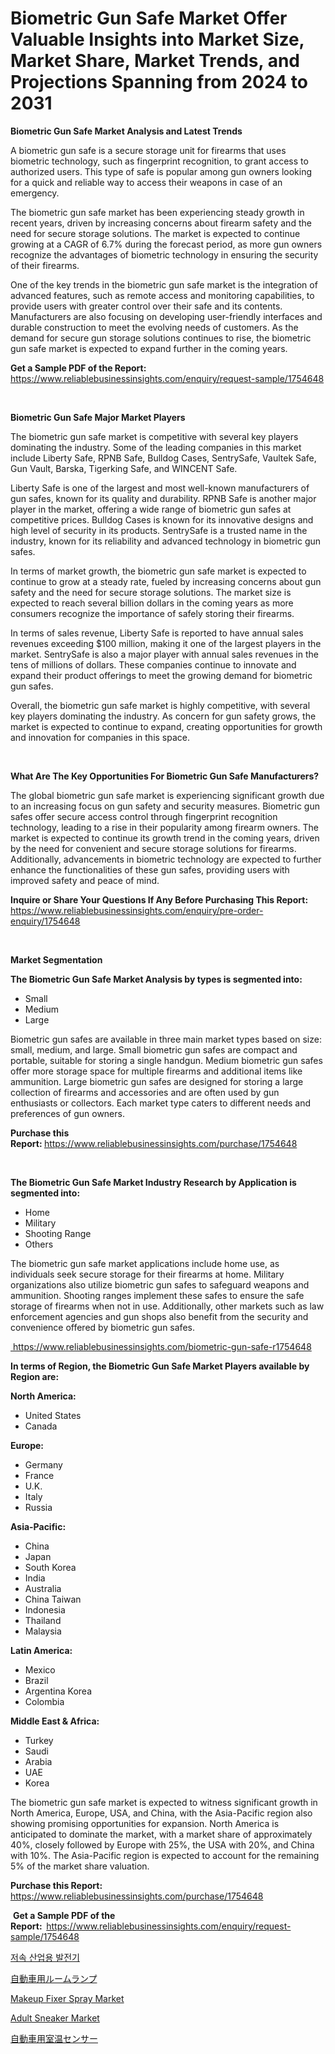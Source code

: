 <p><h1>Biometric Gun Safe Market Offer Valuable Insights into Market Size, Market Share, Market Trends, and Projections Spanning from 2024 to 2031</h1></p><p><strong>Biometric Gun Safe Market Analysis and Latest Trends</strong></p>
<p><p>A biometric gun safe is a secure storage unit for firearms that uses biometric technology, such as fingerprint recognition, to grant access to authorized users. This type of safe is popular among gun owners looking for a quick and reliable way to access their weapons in case of an emergency.</p><p>The biometric gun safe market has been experiencing steady growth in recent years, driven by increasing concerns about firearm safety and the need for secure storage solutions. The market is expected to continue growing at a CAGR of 6.7% during the forecast period, as more gun owners recognize the advantages of biometric technology in ensuring the security of their firearms.</p><p>One of the key trends in the biometric gun safe market is the integration of advanced features, such as remote access and monitoring capabilities, to provide users with greater control over their safe and its contents. Manufacturers are also focusing on developing user-friendly interfaces and durable construction to meet the evolving needs of customers. As the demand for secure gun storage solutions continues to rise, the biometric gun safe market is expected to expand further in the coming years.</p></p>
<p><strong>Get a Sample PDF of the Report:&nbsp;</strong> <a href="https://www.reliablebusinessinsights.com/enquiry/request-sample/1754648">https://www.reliablebusinessinsights.com/enquiry/request-sample/1754648</a></p>
<p>&nbsp;</p>
<p><strong>Biometric Gun Safe Major Market Players</strong></p>
<p><p>The biometric gun safe market is competitive with several key players dominating the industry. Some of the leading companies in this market include Liberty Safe, RPNB Safe, Bulldog Cases, SentrySafe, Vaultek Safe, Gun Vault, Barska, Tigerking Safe, and WINCENT Safe.</p><p>Liberty Safe is one of the largest and most well-known manufacturers of gun safes, known for its quality and durability. RPNB Safe is another major player in the market, offering a wide range of biometric gun safes at competitive prices. Bulldog Cases is known for its innovative designs and high level of security in its products. SentrySafe is a trusted name in the industry, known for its reliability and advanced technology in biometric gun safes.</p><p>In terms of market growth, the biometric gun safe market is expected to continue to grow at a steady rate, fueled by increasing concerns about gun safety and the need for secure storage solutions. The market size is expected to reach several billion dollars in the coming years as more consumers recognize the importance of safely storing their firearms.</p><p>In terms of sales revenue, Liberty Safe is reported to have annual sales revenues exceeding $100 million, making it one of the largest players in the market. SentrySafe is also a major player with annual sales revenues in the tens of millions of dollars. These companies continue to innovate and expand their product offerings to meet the growing demand for biometric gun safes.</p><p>Overall, the biometric gun safe market is highly competitive, with several key players dominating the industry. As concern for gun safety grows, the market is expected to continue to expand, creating opportunities for growth and innovation for companies in this space.</p></p>
<p>&nbsp;</p>
<p><strong>What Are The Key Opportunities For Biometric Gun Safe Manufacturers?</strong></p>
<p><p>The global biometric gun safe market is experiencing significant growth due to an increasing focus on gun safety and security measures. Biometric gun safes offer secure access control through fingerprint recognition technology, leading to a rise in their popularity among firearm owners. The market is expected to continue its growth trend in the coming years, driven by the need for convenient and secure storage solutions for firearms. Additionally, advancements in biometric technology are expected to further enhance the functionalities of these gun safes, providing users with improved safety and peace of mind.</p></p>
<p><strong>Inquire or Share Your Questions If Any Before Purchasing This Report:</strong> <a href="https://www.reliablebusinessinsights.com/enquiry/pre-order-enquiry/1754648">https://www.reliablebusinessinsights.com/enquiry/pre-order-enquiry/1754648</a></p>
<p>&nbsp;</p>
<p><strong>Market Segmentation</strong></p>
<p><strong>The Biometric Gun Safe Market Analysis by types is segmented into:</strong></p>
<p><ul><li>Small</li><li>Medium</li><li>Large</li></ul></p>
<p><p>Biometric gun safes are available in three main market types based on size: small, medium, and large. Small biometric gun safes are compact and portable, suitable for storing a single handgun. Medium biometric gun safes offer more storage space for multiple firearms and additional items like ammunition. Large biometric gun safes are designed for storing a large collection of firearms and accessories and are often used by gun enthusiasts or collectors. Each market type caters to different needs and preferences of gun owners.</p></p>
<p><strong>Purchase this Report:&nbsp;</strong><a href="https://www.reliablebusinessinsights.com/purchase/1754648">https://www.reliablebusinessinsights.com/purchase/1754648</a></p>
<p>&nbsp;</p>
<p><strong>The Biometric Gun Safe Market Industry Research by Application is segmented into:</strong></p>
<p><ul><li>Home</li><li>Military</li><li>Shooting Range</li><li>Others</li></ul></p>
<p><p>The biometric gun safe market applications include home use, as individuals seek secure storage for their firearms at home. Military organizations also utilize biometric gun safes to safeguard weapons and ammunition. Shooting ranges implement these safes to ensure the safe storage of firearms when not in use. Additionally, other markets such as law enforcement agencies and gun shops also benefit from the security and convenience offered by biometric gun safes.</p></p>
<p><a href="https://www.reliablebusinessinsights.com/biometric-gun-safe-r1754648">&nbsp;https://www.reliablebusinessinsights.com/biometric-gun-safe-r1754648</a></p>
<p><strong>In terms of Region, the Biometric Gun Safe Market Players available by Region are:</strong></p>
<p>
    <p> <strong> North America: </strong>
        <ul>
            <li>United States</li>
            <li>Canada</li>
        </ul>
        </p> 
    <p> <strong> Europe: </strong>
        <ul>
            <li>Germany</li>
            <li>France</li>
            <li>U.K.</li>
            <li>Italy</li>
            <li>Russia</li>
        </ul>
        </p> 
    <p> <strong> Asia-Pacific: </strong>
        <ul>
            <li>China</li>
            <li>Japan</li>
            <li>South Korea</li>
            <li>India</li>
            <li>Australia</li>
            <li>China Taiwan</li>
            <li>Indonesia</li>
            <li>Thailand</li>
            <li>Malaysia</li>
        </ul>
        </p> 
    <p> <strong> Latin America: </strong>
        <ul>
            <li>Mexico</li>
            <li>Brazil</li>
            <li>Argentina Korea</li>
            <li>Colombia</li>
        </ul>
        </p> 
    <p> <strong> Middle East & Africa: </strong>
        <ul>
            <li>Turkey</li>
            <li>Saudi</li>
            <li>Arabia</li>
            <li>UAE</li>
            <li>Korea</li>
        </ul>
    </p>
    </p>
<p><p>The biometric gun safe market is expected to witness significant growth in North America, Europe, USA, and China, with the Asia-Pacific region also showing promising opportunities for expansion. North America is anticipated to dominate the market, with a market share of approximately 40%, closely followed by Europe with 25%, the USA with 20%, and China with 10%. The Asia-Pacific region is expected to account for the remaining 5% of the market share valuation.</p></p>
<p><strong>Purchase this Report: </strong><a href="https://www.reliablebusinessinsights.com/purchase/1754648">https://www.reliablebusinessinsights.com/purchase/1754648</a></p>
<p>&nbsp;<strong>Get a Sample PDF of the Report:&nbsp;&nbsp;</strong><a href="https://www.reliablebusinessinsights.com/enquiry/request-sample/1754648">https://www.reliablebusinessinsights.com/enquiry/request-sample/1754648</a></p>
<p><strong></strong></p>
<p><p><a href="https://github.com/jimahmed0511/Market-Research-Report-List-1/blob/main/9080509148388.md">저속 산업용 발전기</a></p><p><a href="https://github.com/RodHoppe07/Market-Research-Report-List-2/blob/main/5740119140501.md">自動車用ルームランプ</a></p><p><a href="https://github.com/eeenafisainka/Market-Research-Report-List-1/blob/main/makeup-fixer-spray-market.md">Makeup Fixer Spray Market</a></p><p><a href="https://github.com/liliskanaya73/Market-Research-Report-List-1/blob/main/adult-sneaker-market.md">Adult Sneaker Market</a></p><p><a href="https://github.com/reliezer65/Market-Research-Report-List-1/blob/main/1492571140502.md">自動車用室温センサー</a></p></p>
